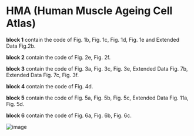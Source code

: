 # HMA (Human Muscle Ageing Cell Atlas)

**block 1** contain the code of Fig. 1b, Fig. 1c, Fig. 1d, Fig. 1e and Extended Data Fig.2b.

**block 2** contain the code of Fig. 2e, Fig. 2f.

**block 3** contain the code of Fig. 3a, Fig. 3c, Fig. 3e, Extended Data Fig. 7b, Extended Data Fig. 7c, Fig. 3f.

**block 4** contain the code of Fig. 4d.

**block 5** contain the code of Fig. 5a, Fig. 5b, Fig. 5c, Extended Data Fig. 11a, Fig. 5d.

**block 6**  contain the code of Fig. 6a, Fig. 6b, Fig. 6c.

![image](https://github.com/123anjuan/HMA/assets/161805557/304e4501-d645-48bb-b56c-dfc7034d93cd)
